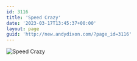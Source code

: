 ```yaml
---
id: 3116
title: 'Speed Crazy'
date: '2023-03-17T13:45:37+00:00'
layout: page
guid: 'http://new.andydixon.com/?page_id=3116'
---
```


![Speed Crazy](https://i0.wp.com/assets.g8x2.ldn.idrivee2-23.com/posters/Speed%20Crazy%2001.jpg?w=1200&ssl=1 "Speed Crazy")
